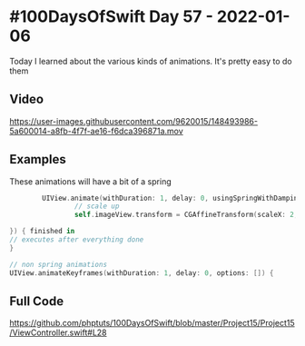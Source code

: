 # #100DaysOfSwift Day 57 - 2022-01-06

Today I learned about the various kinds of animations. It's pretty easy to do them

## Video

https://user-images.githubusercontent.com/9620015/148493986-5a600014-a8fb-4f7f-ae16-f6dca396871a.mov

## Examples

These animations will have a bit of a spring
```swift
        UIView.animate(withDuration: 1, delay: 0, usingSpringWithDamping: 0.5, initialSpringVelocity: 5, options: [], animations: {
                // scale up
                self.imageView.transform = CGAffineTransform(scaleX: 2, y: 2)

}) { finished in
// executes after everything done
}
```

```swift
// non spring animations
UIView.animateKeyframes(withDuration: 1, delay: 0, options: []) {
```

## Full Code

https://github.com/phptuts/100DaysOfSwift/blob/master/Project15/Project15/ViewController.swift#L28
